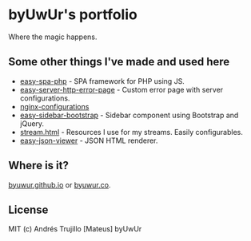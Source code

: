# byUwUr's portfolio

Where the magic happens.

## Some other things I've made and used here

-   [easy-spa-php](https://github.com/byuwur/easy-spa-php) - SPA framework for PHP using JS.
-   [easy-server-http-error-page](https://github.com/byuwur/easy-server-http-error-page) - Custom error page with server configurations.
-   [nginx-configurations](https://github.com/byuwur/nginx-configurations)
-   [easy-sidebar-bootstrap](https://github.com/byuwur/easy-sidebar-bootstrap) - Sidebar component using Bootstrap and jQuery.
-   [stream.html](https://github.com/byuwur/stream.html) - Resources I use for my streams. Easily configurables.
-   [easy-json-viewer](https://github.com/byuwur/easy-json-viewer) - JSON HTML renderer.

## Where is it?

[byuwur.github.io](https://byuwur.github.io) or [byuwur.co](https://byuwur.co).

## License

MIT (c) Andrés Trujillo [Mateus] byUwUr
